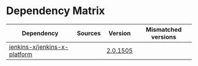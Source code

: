 # Dependency Matrix

Dependency | Sources | Version | Mismatched versions
---------- | ------- | ------- | -------------------
[jenkins-x/jenkins-x-platform](https://github.com/jenkins-x/jenkins-x-platform) |  | [2.0.1505](https://github.com/jenkins-x/jenkins-x-platform/releases/tag/v2.0.1505) | 
